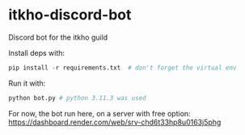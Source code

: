 # itkho-discord-bot
Discord bot for the itkho guild

Install deps with: 
```py
pip install -r requirements.txt  # don't forget the virtual env
```

Run it with:
```py
python bot.py # python 3.11.3 was used
```

For now, the bot run here, on a server with free option: https://dashboard.render.com/web/srv-chd6t33hp8u0163j5phg
